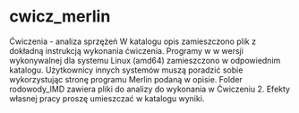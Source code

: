 # cwicz_merlin
Ćwiczenia - analiza sprzężeń
W katalogu opis zamieszczono plik z dokładną instrukcją wykonania ćwiczenia. Programy w w wersji wykonywalnej dla systemu Linux (amd64) zamieszczono w odpowiednim katalogu. Użytkownicy innych systemów muszą poradzić sobie wykorzystując stronę programu Merlin podaną w opisie.
Folder rodowody_IMD zawiera pliki do analizy do wykonania w Ćwiczeniu 2.
Efekty własnej pracy proszę umieszczać w katalogu wyniki.
